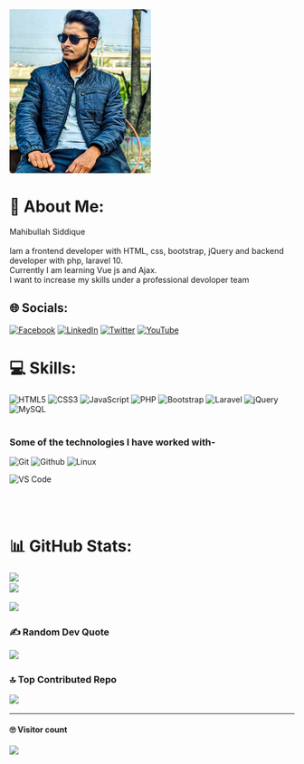 <img src="https://raw.githubusercontent.com/wh1t3-shadow/wh1t3-shadow/main/IMG_20230412_025544.jpg" alt="Girl in a jacket" width="250" height="290">

# 💫 About Me:
Mahibullah Siddique<br><br>Iam a frontend developer with HTML, css, bootstrap, jQuery and backend developer with php, laravel 10.<br>Currently I am learning Vue js and Ajax.<br>I want to increase my skills under a professional devoloper team 


## 🌐 Socials:
[![Facebook](https://img.shields.io/badge/Facebook-%231877F2.svg?logo=Facebook&logoColor=white)](https://facebook.com/sayem.khan.0000) [![LinkedIn](https://img.shields.io/badge/LinkedIn-%230077B5.svg?logo=linkedin&logoColor=white)](https://linkedin.com/in/mahibullah-siddique) [![Twitter](https://img.shields.io/badge/Twitter-%231DA1F2.svg?logo=Twitter&logoColor=white)](https://twitter.com/mahibullah007) [![YouTube](https://img.shields.io/badge/YouTube-%23FF0000.svg?logo=YouTube&logoColor=white)](https://youtube.com/@whiteshadow6040) 

# 💻 Skills:
![HTML5](https://img.shields.io/badge/html5-%23E34F26.svg?style=for-the-badge&logo=html5&logoColor=white) ![CSS3](https://img.shields.io/badge/css3-%231572B6.svg?style=for-the-badge&logo=css3&logoColor=white) ![JavaScript](https://img.shields.io/badge/javascript-%23323330.svg?style=for-the-badge&logo=javascript&logoColor=%23F7DF1E) ![PHP](https://img.shields.io/badge/php-%23777BB4.svg?style=for-the-badge&logo=php&logoColor=white) ![Bootstrap](https://img.shields.io/badge/bootstrap-%23563D7C.svg?style=for-the-badge&logo=bootstrap&logoColor=white) ![Laravel](https://img.shields.io/badge/laravel-%23FF2D20.svg?style=for-the-badge&logo=laravel&logoColor=white) ![jQuery](https://img.shields.io/badge/jquery-%230769AD.svg?style=for-the-badge&logo=jquery&logoColor=white) ![MySQL](https://img.shields.io/badge/mysql-%2300f.svg?style=for-the-badge&logo=mysql&logoColor=white) <br><br>

### Some of the technologies I have worked with-</br>
![Git](http://img.shields.io/badge/-Git-000000?style=for-the-badge&logo=Git)
![Github](http://img.shields.io/badge/-Github-000000?style=for-the-badge&logo=Github&logoColor=green)
![Linux](http://img.shields.io/badge/-Linux-000000?style=for-the-badge&logo=linux)

![VS Code](http://img.shields.io/badge/-VS%20Code-000000?style=for-the-badge&logo=Visual-studio-code&logoColor=blue)
</br></br></br></br>

# 📊 GitHub Stats:
![](https://github-readme-stats.vercel.app/api?username=wh1t3-shadow&theme=radical&hide_border=false&include_all_commits=true&count_private=true)<br/>
![](https://github-readme-streak-stats.herokuapp.com/?user=wh1t3-shadow&theme=radical&hide_border=false)<br/>




<a href="https://github.com/wh1t3-shadow">

  <img src="https://github-readme-stats.vercel.app/api/top-langs/?username=wh1t3-shadow&theme=radical&hide=glsl,python" />

</a>


### ✍️ Random Dev Quote
![](https://quotes-github-readme.vercel.app/api?type=vetical&theme=merko)

### 🔝 Top Contributed Repo
![](https://github-contributor-stats.vercel.app/api?username=wh1t3-shadow&limit=5&theme=tokyonight&combine_all_yearly_contributions=true)

---





#### 🙄 Visitor count <br>

  <img src="https://profile-counter.glitch.me/wh1t3-shadow/count.svg" />



<!-- Proudly created with GPRM ( https://gprm.itsvg.in ) -->
